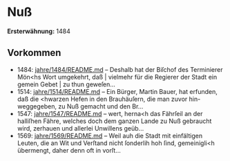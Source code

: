 # Nuß

**Ersterwähnung:** 1484

## Vorkommen
- 1484: [jahre/1484/README.md](../jahre/1484/README.md) – Deshalb hat der
Biſchof des Terminierer Mön<hs Wort umgekehrt, daß |
vielmehr für die Regierer der Stadt ein gemein Gebet |
zu thun geweſen...
- 1514: [jahre/1514/README.md](../jahre/1514/README.md) – Ein Bürger, Martin Bauer, hat erfunden, daß die
\<hwarzen Hefen in den Brauhäuſern, die man zuvor hin-
weggegeben, zu Nuß gemacht und den Br...
- 1547: [jahre/1547/README.md](../jahre/1547/README.md) – wert, herna<h das Fährſeil an der halliſhen Fähre,
welches doch dem ganzen Lande zu Nuß gebraucht wird,
zerhauen und allerlei Unwillens geüb...
- 1569: [jahre/1569/README.md](../jahre/1569/README.md) – Weil auh die Stadt mit einfältigen Leuten, die an
Wit und Verſtand nicht ſonderlih hoh ſind, gemeinigli<h
übermengt, daher denn oft in vorſt...
